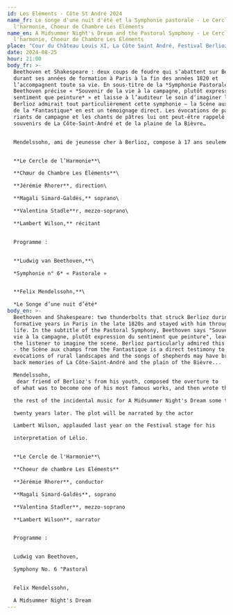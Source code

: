 ```yaml
---
id: Les Eléments - Côte St André 2024
name_fr: Le songe d'une nuit d'été et la Symphonie pastorale - Le Cercle de
  l'harmonie, Choeur de Chambre Les Eléments
name_en: A Midsummer Night's Dream and the Pastoral Symphony - Le Cercle de
  l'harmonie, Choeur de Chambre Les Eléments
place: "Cour du Château Louis XI, La Côte Saint André, Festival Berlioz "
date: 2024-08-25
hour: 21:00
body_fr: >-
  Beethoven et Shakespeare : deux coups de foudre qui s’abattent sur Berlioz
  durant ses années de formation à Paris à la fin des années 1820 et
  l’accompagnent toute sa vie. En sous-titre de la *Symphonie Pastorale*,
  Beethoven précise « *Souvenir de la vie à la campagne, plutôt expression du
  sentiment que peinture* » et laisse à l’auditeur le soin d’imaginer la scène.
  Berlioz admirait tout particulièrement cette symphonie – la Scène aux champs
  de la *Fantastique* en est un témoignage direct. Les évocations de paysages
  riants de campagne et les chants de pâtres lui ont peut-être rappelé des
  souvenirs de La Côte-Saint-André et de la plaine de la Bièvre…


  Mendelssohn, ami de jeunesse cher à Berlioz, compose à 17 ans seulement l’ouverture de ce qui deviendra l’une de ses œuvres les plus célèbres puis écrit le reste de la musique de scène du *Songe d’une nuit d’été* une vingtaine d’années plus tard. L’intrigue sera racontée par le comédien Lambert Wilson, applaudi l’an dernier sur la scène du Festival pour son interprétation de Lélio.


  **Le Cercle de l’Harmonie**\

  **Chœur de Chambre Les Éléments**\

  **Jérémie Rhorer**, direction\

  **Magali Simard-Galdès,** soprano\

  **Valentina Stadle**r, mezzo-soprano\

  **Lambert Wilson,** récitant


  Programme :


  **Ludwig van Beethoven,**\

  *Symphonie n° 6* « Pastorale »


  **Felix Mendelssohn,**\

  *Le Songe d’une nuit d’été*
body_en: >-
  Beethoven and Shakespeare: two thunderbolts that struck Berlioz during his
  formative years in Paris in the late 1820s and stayed with him throughout his
  life. In the subtitle of the Pastoral Symphony, Beethoven says "Souvenir de la
  vie à la campagne, plutôt expression du sentiment que peinture", leaving it to
  the listener to imagine the scene. Berlioz particularly admired this symphony
  - the Scène aux champs from the Fantastique is a direct testimony to this. The
  evocations of rural landscapes and the songs of shepherds may have brought
  back memories of La Côte-Saint-André and the plain of the Bièvre...

  Mendelssohn,
   dear friend of Berlioz's from his youth, composed the overture to 
  of what was to become one of his most famous works, and then wrote the rest of the 

  the rest of the incidental music for A Midsummer Night's Dream some twenty years later. 

  twenty years later. The plot will be narrated by the actor 

  Lambert Wilson, applauded last year on the Festival stage for his 

  interpretation of Lélio.


  **Le Cercle de l'Harmonie**\

  **Choeur de chambre Les Eléments** 

  **Jérémie Rhorer**, conductor

  **Magali Simard-Galdès**, soprano

  **Valentina Stadler**, mezzo-soprano

  **Lambert Wilson**, narrator


  Programme :


  Ludwig van Beethoven,

  Symphony No. 6 "Pastoral


  Felix Mendelssohn,

  A Midsummer Night's Dream
---
```

